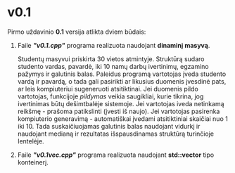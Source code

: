 # v0.1
Pirmo uždavinio **0.1** versija atlikta dviem būdais:
1) Faile ***"v0.1.cpp"*** programa realizuota naudojant **dinaminį masyvą**.

   Studentų masyvui priskirta 30 vietos atmintyje. 
   Struktūrą sudaro studento vardas, pavardė, iki 10 namų darbų ivertinimų, egzamino pažymys ir galutinis balas.
   Paleidus programą vartotojas įveda studento vardą ir pavardą, o tada gali pasirikti ar likusius duomenis įvesdinė pats, ar leis kompiuteriui sugeneruoti atsitiktinai.
   Jei duomenis pildo vartotojas, funkcijoje *pildymas* veikia saugikliai, kurie tikrina, jog ivertinimas būtų dešimtbalėje sistemoje. Jei vartotojas iveda netinkamą reikšmę - prašoma patikslinti (įvesti iš naujo). 
   Jei vartotojas pasirenka kompiuterio generavimą - automatiškai įvedami atsitiktiniai skaičiai nuo 1 iki 10.
   Tada suskaičiuojamas galutinis balas naudojant vidurkį ir naudojant medianą ir rezultatas išspausdinamas struktūrą turinčioje lentelėje.
   
2) Faile ***"v0.1vec.cpp"*** programa realizuota naudojant **std::vector**  tipo konteinerį.




